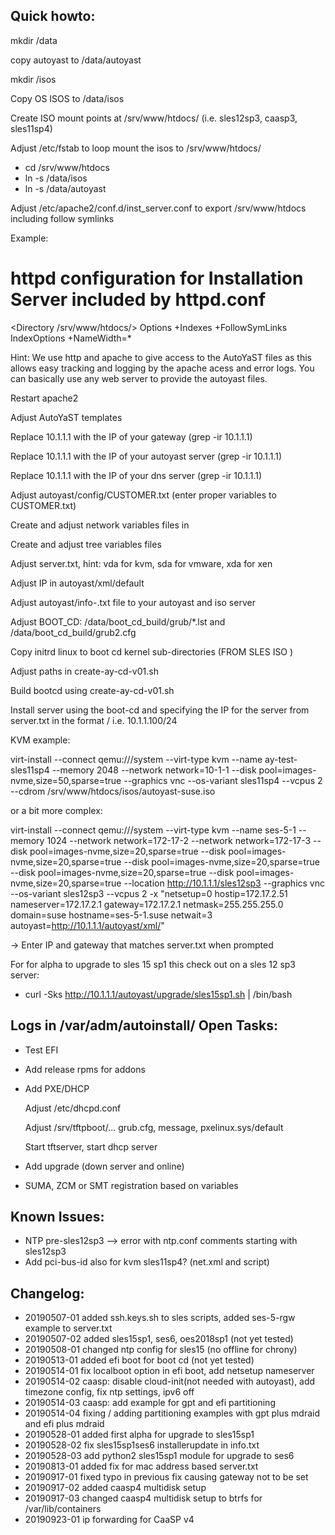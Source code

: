 Quick howto:
----------------------------------------------

mkdir /data

copy autoyast to /data/autoyast

mkdir /isos

Copy OS ISOS to /data/isos

Create ISO mount points at /srv/www/htdocs/<os> (i.e. sles12sp3, caasp3, sles11sp4)

Adjust /etc/fstab to loop mount the isos to /srv/www/htdocs/<os>

- cd /srv/www/htdocs
- ln -s /data/isos
- ln -s /data/autoyast

Adjust /etc/apache2/conf.d/inst_server.conf to export /srv/www/htdocs including follow symlinks

Example:
# httpd configuration for Installation Server included by httpd.conf
<Directory /srv/www/htdocs/>
        Options +Indexes +FollowSymLinks
        IndexOptions +NameWidth=*
</Directory>

Hint: We use http and apache to give access to the AutoYaST files as this allows easy tracking and logging by the apache acess and error logs. You can basically use any web server to provide the autoyast files.

Restart apache2

Adjust AutoYaST templates

Replace 10.1.1.1 with the IP of your gateway (grep -ir 10.1.1.1)

Replace 10.1.1.1 with the IP of your autoyast server (grep -ir 10.1.1.1)

Replace 10.1.1.1 with the IP of your dns server (grep -ir 10.1.1.1)

Adjust autoyast/config/CUSTOMER.txt (enter proper variables to CUSTOMER.txt)

Create and adjust network variables files in 

Create and adjust tree variables files

Adjust server.txt, hint: vda for kvm, sda for vmware, xda for xen

Adjust IP in autoyast/xml/default

Adjust autoyast/info-<os>.txt file to your autoyast and iso server

Adjust BOOT_CD: /data/boot_cd_build/grub/*.lst and /data/boot_cd_build/grub2.cfg

Copy initrd linux to boot cd kernel sub-directories (FROM SLES ISO )

Adjust paths in create-ay-cd-v01.sh

Build bootcd using create-ay-cd-v01.sh

Install server using the boot-cd and specifying the IP for the server from server.txt in the format <ip>/<mask> i.e. 10.1.1.100/24

KVM example:

virt-install --connect qemu:///system --virt-type kvm  --name ay-test-sles11sp4 --memory 2048 --network network=10-1-1 --disk pool=images-nvme,size=50,sparse=true --graphics vnc --os-variant sles11sp4 --vcpus 2 --cdrom /srv/www/htdocs/isos/autoyast-suse.iso

or a bit more complex:

virt-install --connect qemu:///system --virt-type kvm  --name ses-5-1 --memory 1024 --network network=172-17-2 --network network=172-17-3 --disk pool=images-nvme,size=20,sparse=true --disk pool=images-nvme,size=20,sparse=true --disk pool=images-nvme,size=20,sparse=true --disk pool=images-nvme,size=20,sparse=true --disk pool=images-nvme,size=20,sparse=true --location http://10.1.1.1/sles12sp3 --graphics vnc --os-variant sles12sp3 --vcpus 2 -x "netsetup=0 hostip=172.17.2.51 nameserver=172.17.2.1 gateway=172.17.2.1 netmask=255.255.255.0 domain=suse hostname=ses-5-1.suse netwait=3 autoyast=http://10.1.1.1/autoyast/xml/"

-> Enter IP and gateway that matches server.txt when prompted

For for alpha to upgrade to sles 15 sp1 this check out on a sles 12 sp3 server:

- curl -Sks http://10.1.1.1/autoyast/upgrade/sles15sp1.sh | /bin/bash

Logs in /var/adm/autoinstall/
Open Tasks:
----------------------------------------------
- Test EFI
- Add release rpms for addons
- Add PXE/DHCP

	Adjust /etc/dhcpd.conf

	Adjust /srv/tftpboot/... grub.cfg, message, pxelinux.sys/default

	Start tftserver, start dhcp server

- Add upgrade (down server and online)
- SUMA, ZCM or SMT registration based on variables

Known Issues:
----------------------------------------------
- NTP pre-sles12sp3 --> error with ntp.conf comments starting with sles12sp3
- Add pci-bus-id also for kvm sles11sp4? (net.xml and script)

Changelog:
----------------------------------------------
- 20190507-01 added ssh.keys.sh to sles scripts, added ses-5-rgw example to server.txt
- 20190507-02 added sles15sp1, ses6, oes2018sp1 (not yet tested)
- 20190508-01 changed ntp config for sles15 (no offline for chrony)
- 20190513-01 added efi boot for boot cd (not yet tested)
- 20190514-01 fix localboot option in efi boot, add netsetup nameserver
- 20190514-02 caasp: disable cloud-init(not needed with autoyast), add timezone config, fix ntp settings, ipv6 off
- 20190514-03 caasp: add example for gpt and efi partitioning
- 20190514-04 fixing / adding partitioning examples with gpt plus mdraid and efi plus mdraid
- 20190528-01 added first alpha for upgrade to sles15sp1
- 20190528-02 fix sles15sp1ses6 installerupdate in info.txt
- 20190528-03 add python2 sles15sp1 module for upgrade to ses6
- 20190813-01 added fix for mac address based server.txt
- 20190917-01 fixed typo in previous fix causing gateway not to be set
- 20190917-02 added caasp4 multidisk setup
- 20190917-03 changed caasp4 multidisk setup to btrfs for /var/lib/containers
- 20190923-01 ip forwarding for CaaSP v4

